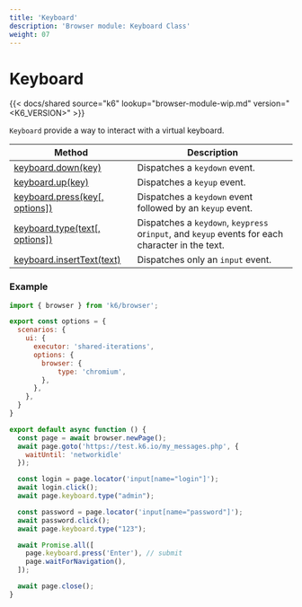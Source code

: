 ```yaml
---
title: 'Keyboard'
description: 'Browser module: Keyboard Class'
weight: 07
---
```


# Keyboard

{{< docs/shared source="k6" lookup="browser-module-wip.md" version="<K6_VERSION>" >}}

`Keyboard` provide a way to interact with a virtual keyboard.

| Method                                                                                                                           | Description                                                                                      |
| -------------------------------------------------------------------------------------------------------------------------------- | ------------------------------------------------------------------------------------------------ |
| [keyboard.down(key)](https://grafana.com/docs/k6/<K6_VERSION>/javascript-api/k6-experimental/browser/keyboard/down)              | Dispatches a `keydown` event.                                                                    |
| [keyboard.up(key)](https://grafana.com/docs/k6/<K6_VERSION>/javascript-api/k6-experimental/browser/keyboard/up)                  | Dispatches a `keyup` event.                                                                      |
| [keyboard.press(key[, options])](https://grafana.com/docs/k6/<K6_VERSION>/javascript-api/k6-experimental/browser/keyboard/press) | Dispatches a `keydown` event followed by an `keyup` event.                                       |
| [keyboard.type(text[, options])](https://grafana.com/docs/k6/<K6_VERSION>/javascript-api/k6-experimental/browser/keyboard/type)  | Dispatches a `keydown`, `keypress` or`input`, and `keyup` events for each character in the text. |
| [keyboard.insertText(text)](https://grafana.com/docs/k6/<K6_VERSION>/javascript-api/k6-experimental/browser/keyboard/inserttext) | Dispatches only an `input` event.                                                                |

### Example

```javascript
import { browser } from 'k6/browser';

export const options = {
  scenarios: {
    ui: {
      executor: 'shared-iterations',
      options: {
        browser: {
            type: 'chromium',
        },
      },
    },
  }
}

export default async function () {
  const page = await browser.newPage();
  await page.goto('https://test.k6.io/my_messages.php', {
    waitUntil: 'networkidle'
  });

  const login = page.locator('input[name="login"]');
  await login.click();
  await page.keyboard.type("admin");

  const password = page.locator('input[name="password"]');
  await password.click();
  await page.keyboard.type("123");

  await Promise.all([
    page.keyboard.press('Enter'), // submit
    page.waitForNavigation(),
  ]);

  await page.close();
}
```